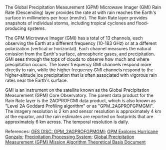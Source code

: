 The Global Precipitation Measurement (GPM) Microwave Imager (GMI) Rain Rate (Descending) layer provides the rate at with rain reaches the Earth's surface in millimeters per hour (mm/hr). The Rain Rate layer provides snapshots of individual storms, including tropical cyclones and flood-producing systems.

The GPM Microwave Imager (GMI) has a total of 13 channels, each observing the Earth at a different frequency (10-183 GHz) or at a different polarization (vertical or horizontal).  Each channel measures the natural emission from the Earth's surface, atmospheric gases, and precipitation. GMI sees through the tops of clouds to observe how much and where precipitation occurs. The lower frequency GMI channels respond more directly to rain, while the higher frequency GMI channels respond to the higher-altitude ice precipitation that is often associated with vigorous rain rates near the Earth's surface.

GMI is an instrument on the satellite known as the Global Precipitation Measurement (GPM) Core Observatory. The parent data product for the Rain Rate layer is the 2AGPROFGMI data product, which is also known as "Level 2A Goddard Profiling algorithm" or as "GPM_2AGPROFGPMGMI". The imagery resolution is 2 km and sensor resolution is approximately 4 km at the equator, and the rain estimates are reported on footprints that are approximately 6 km across. The temporal resolution is daily.

References: [GES DISC: GPM_2AGPROFGPMGMI](https://disc.gsfc.nasa.gov/datasets/GPM_2AGPROFGPMGMI_V05/summary); [GPM Explores Hurricane Gonzalo](https://svs.gsfc.nasa.gov/cgi-bin/details.cgi?aid=4230);
[Precipitation Processing System](https://pps.gsfc.nasa.gov); [Global Precipitation Measurement (GPM) Mission Algorithm Theoretical Basis Document](http://rain.atmos.colostate.edu/ATBD/ATBD_GPM_Aug1_2014.pdf)
